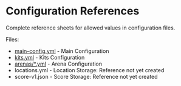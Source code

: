 Configuration References
========================

Complete reference sheets for allowed values in configuration files.

Files:
- [main-config.yml](https://dabo.guru/projects/skywars/reference/kits/) - Main Configuration
- [kits.yml](https://dabo.guru/projects/skywars/reference/kits/) - Kits Configuration
- [arenas/*.yml](https://dabo.guru/projects/skywars/reference/arena/) - Arena Configuration
- locations.yml - Location Storage: Reference not yet created
- score-v1.json - Score Storage: Reference not yet created
